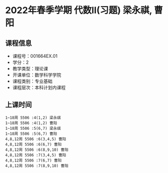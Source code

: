 # 2022年春季学期 代数II(习题) 梁永祺, 曹阳






## 课程信息

- 课程号：001664EX.01
- 学分：2
- 教学类型：理论课
- 开课单位：数学科学学院
- 课程类别：专业基础
- 课程层次：本科计划内课程

## 上课时间

```
1~18周 5506 :4(1,2) 梁永祺
1~18周 5506 :4(1,2) 曹阳
1~18周 5506 :5(6,7) 梁永祺
1~18周 5506 :5(6,7) 曹阳
4,8,12周 5506 :6(3,4,5) 曹阳
4,8,12周 5506 :6(6,7) 曹阳
4,8,12周 5506 :6(8,9,10) 曹阳
4,8,12周 5506 :7(3,4,5) 曹阳
4,8,12周 5506 :7(6,7) 曹阳
4,8,12周 5506 :7(8,9,10) 曹阳
```

